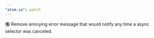 ```yaml
---
"atom.io": patch
---
```


🔇 Remove annoying error message that would notify any time a async selector was canceled.

